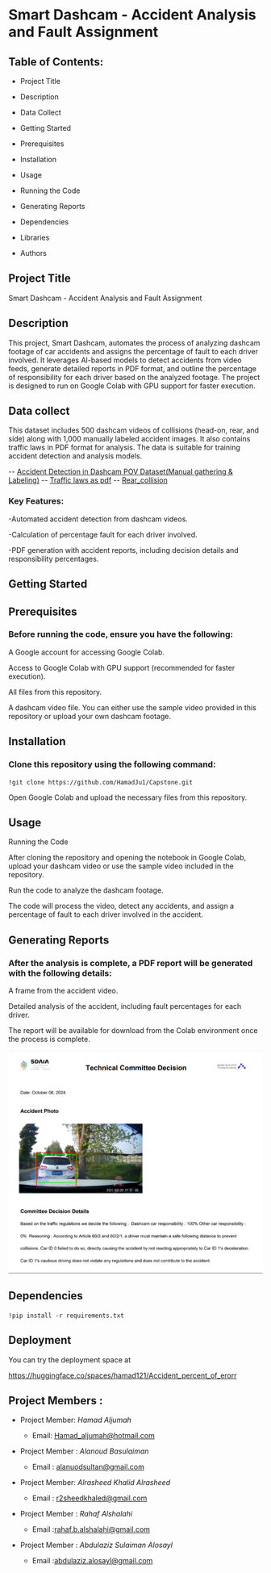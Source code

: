 # Smart Dashcam - Accident Analysis and Fault Assignment


## Table of Contents:

- Project Title

- Description

- Data Collect

- Getting Started

- Prerequisites

- Installation

- Usage

- Running the Code

- Generating Reports

- Dependencies

- Libraries

- Authors


## Project Title
Smart Dashcam - Accident Analysis and Fault Assignment


## Description

This project, Smart Dashcam, automates the process of analyzing dashcam footage of car accidents and assigns the percentage of fault to each driver involved. It leverages AI-based models to detect accidents from video feeds, generate detailed reports in PDF format, and outline the percentage of responsibility for each driver based on the analyzed footage. The project is designed to run on Google Colab with GPU support for faster execution.

## Data collect
This dataset includes 500 dashcam videos of collisions (head-on, rear, and side) along with 1,000 manually labeled accident images. It also contains traffic laws in PDF format for analysis. The data is suitable for training accident detection and analysis models.

-- [Accident Detection in Dashcam POV Dataset(Manual gathering & Labeling)]()
-- [Traffic laws as pdf](https://drive.google.com/file/d/1aKrGPVZ2W32BfBGhQtVzk9HyDI8NS8VX/view?usp=drive_link)
-- [Rear_collision](https://drive.google.com/drive/folders/1XAzc9qJ9c0peERNgByfD3-hLLIy9eFu8?usp=drive_link)

 ### Key Features:

-Automated accident detection from dashcam videos.

-Calculation of percentage fault for each driver involved.

-PDF generation with accident reports, including decision details and responsibility percentages.


## Getting Started

## Prerequisites

### Before running the code, ensure you have the following:

A Google account for accessing Google Colab.

Access to Google Colab with GPU support (recommended for faster execution).

All files from this repository.

A dashcam video file. You can either use the sample video provided in this repository or upload your own dashcam footage.

## Installation

### Clone this repository using the following command:
```
!git clone https://github.com/HamadJu1/Capstone.git
```
Open Google Colab and upload the necessary files from this repository.


## Usage

Running the Code

After cloning the repository and opening the notebook in Google Colab, upload your dashcam video or use the sample video included in the repository.

Run the code to analyze the dashcam footage.

The code will process the video, detect any accidents, and assign a percentage of fault to each driver involved in the accident.


## Generating Reports

### After the analysis is complete, a PDF report will be generated with the following details:

A frame from the accident video.

Detailed analysis of the accident, including fault percentages for each driver.

The report will be available for download from the Colab environment once the process is complete.

![PDF_report](https://github.com/HamadJu1/Smart-Dashcam/blob/c8d03bd9d967d5995ae241cef35e8a175e79d8b2/Report_Picture.png)


## Dependencies
```
!pip install -r requirements.txt
```

## Deployment 

You can try the deployment space at 

https://huggingface.co/spaces/hamad121/Accident_percent_of_erorr


## Project Members : 

- Project Member: *Hamad Aljumah*
  - Email: Hamad_aljumah@hotmail.com


- Project Member : *Alanoud Basulaiman*
  - Email : alanuodsultan@gmail.com


- Project Member: *Alrasheed Khalid Alrasheed* 
  - Email : r2sheedkhaled@gmail.com


- Project Member : *Rahaf Alshalahi*
  - Email :rahaf.b.alshalahi@gmail.com


- Project Member : *Abdulaziz Sulaiman Alosayl*
  - Email :abdulaziz.alosayl@gmail.com

